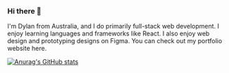 ### Hi there 👋

I'm Dylan from Australia, and I do primarily full-stack web development. I enjoy learning languages and frameworks like React. I also enjoy web design and prototyping designs on Figma. You can check out my portfolio website here. 

[![Anurag's GitHub stats](https://github-readme-stats.vercel.app/api?username=SneedUltima)](https://github.com/anuraghazra/github-readme-stats)
